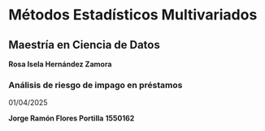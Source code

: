 # Métodos Estadísticos Multivariados

## Maestría en Ciencia de Datos
**Rosa Isela Hernández Zamora**

### Análisis de riesgo de impago en préstamos

01/04/2025

**Jorge Ramón Flores Portilla**
**1550162**